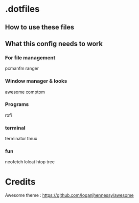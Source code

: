 # .dotfiles


## How to use these files

## What this config needs to work

### For file management
pcmanfm 
ranger

### Window manager & looks 
awesome
comptom

### Programs 
rofi

### terminal 
terminator 
tmux

### fun
neofetch 
lolcat
htop
tree


# Credits
Awesome theme : https://github.com/loganjhennessy/awesome
